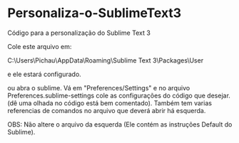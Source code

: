 # Personaliza-o-SublimeText3
Código para a personalização do Sublime Text 3


Cole este arquivo em:

C:\Users\Pichau\AppData\Roaming\Sublime Text 3\Packages\User

e ele estará configurado.

ou abra o sublime. Vá em "Preferences/Settings" e no arquivo Preferences.sublime-settings cole as configurações do código que desejar.
(dê uma olhada no código está bem comentado). Também tem varias referencias de comandos no arquivo que deverá abrir há esquerda.


OBS: Não altere o arquivo da esquerda (Ele contém as instruções Default do Sublime).
